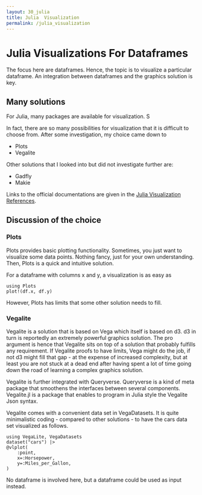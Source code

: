 ```yaml
---
layout: 30_julia
title: Julia  Visualization
permalink: /julia_visualization
---
```


# Julia Visualizations For Dataframes

The focus here are dataframes. Hence, the topic is to visualize a particular dataframe.
An integration between dataframes and the graphics solution is key. 


## Many solutions

For Julia, many packages are available for visualization. S

In fact, there are so many possibilities for visualization that it is difficult to choose from.
After some investigation, my choice came down to 
- Plots
- Vegalite

Other solutions that I looked into but did not investigate further are: 
- Gadfly
- Makie

Links to the official documentations are given in the [Julia Visualization References](julia_visualization_references).


## Discussion of the choice

### Plots

Plots provides basic plotting functionality. 
Sometimes, you just want to visualize some data points. Nothing fancy, just for your own understanding.
Then, Plots is a quick and intuitive solution. 

For a dataframe with columns x and y, a visualization is as easy as
>
    using Plots
    plot!(df.x, df.y)

However, Plots has limits that some other solution needs to fill. 


### Vegalite

Vegalite is a solution that is based on Vega which itself is based on d3. d3 in turn is reportedly an extremely powerful graphics solution. The pro argument is hence that Vegalite sits on top of a solution that probably fulfills any requirement. If Vegalite proofs to have limits, Vega might do the job, if not d3 might fill that gap - at the expense of increased complexity, but at least you are not stuck at a dead end after having spent a lot of time going down the road of learning a complex graphics solution.

Vegalite is further integrated with Queryverse. Queryverse is a kind of meta package that smoothens the interfaces between several components. Vegalite.jl is a package that enables to program in Julia style the Vegalite Json syntax.

Vegalite comes with a convenient data set in VegaDatasets.
It is quite minimalistic coding - compared to other solutions - to have the cars data set visualized as follows.

>
    using VegaLite, VegaDatasets
    dataset("cars") |>
    @vlplot(
        :point,
        x=:Horsepower,
        y=:Miles_per_Gallon,
    )

No dataframe is involved here, but a dataframe could be used as input instead.
